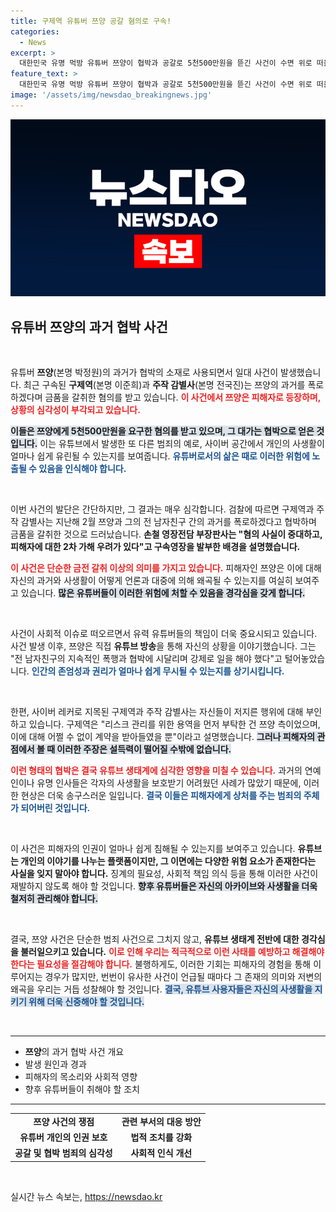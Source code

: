```yaml
---
title: 구제역 유튜버 쯔양 공갈 혐의로 구속!
categories:
  - News
excerpt: >
  대한민국 유명 먹방 유튜버 쯔양이 협박과 공갈로 5천500만원을 뜯긴 사건이 수면 위로 떠올랐다. 구속된 두 남성은 쯔양의 과거를 폭로하겠다고 협박한 혐의를 받고 있으며, 사건의 전말이 궁금증을 자아낸다. 클릭하면 진실을 확인하세요!
feature_text: >
  대한민국 유명 먹방 유튜버 쯔양이 협박과 공갈로 5천500만원을 뜯긴 사건이 수면 위로 떠올랐다. 구속된 두 남성은 쯔양의 과거를 폭로하겠다고 협박한 혐의를 받고 있으며, 사건의 전말이 궁금증을 자아낸다. 클릭하면 진실을 확인하세요!
image: '/assets/img/newsdao_breakingnews.jpg'
---
```


<p><img src="/assets/img/newsdao_breakingnews.jpg" alt="pcversion 속보" /></p>

<h2 data-ke-size="size26">유튜버 쯔양의 과거 협박 사건</h2>

<p data-ke-size="size16">&nbsp;</p>

<p>유튜버 <b>쯔양</b>(본명 박정원)의 과거가 협박의 소재로 사용되면서 일대 사건이 발생했습니다. 최근 구속된 <b>구제역</b>(본명 이준희)과 <b>주작 감별사</b>(본명 전국진)는 쯔양의 과거를 폭로하겠다며 금품을 갈취한 혐의를 받고 있습니다. <b><span style="color: #ee2323;">이 사건에서 쯔양은 피해자로 등장하며, 상황의 심각성이 부각되고 있습니다.</span></b> </p>

<p><b><span style="background-color: #21538527;">이들은 쯔양에게 5천500만원을 요구한 혐의를 받고 있으며, 그 대가는 협박으로 얻은 것입니다.</span></b> 이는 유튜브에서 발생한 또 다른 범죄의 예로, 사이버 공간에서 개인의 사생활이 얼마나 쉽게 유린될 수 있는지를 보여줍니다. <b><span style="color: #1a5490;">유튜버로서의 삶은 때로 이러한 위험에 노출될 수 있음을 인식해야 합니다.</span></b> </p>

<p data-ke-size="size16">&nbsp;</p>

<p>이번 사건의 발단은 간단하지만, 그 결과는 매우 심각합니다. 검찰에 따르면 구제역과 주작 감별사는 지난해 2월 쯔양과 그의 전 남자친구 간의 과거를 폭로하겠다고 협박하며 금품을 갈취한 것으로 드러났습니다. <b>손철 영장전담 부장판사는 "혐의 사실이 중대하고, 피해자에 대한 2차 가해 우려가 있다"고 구속영장을 발부한 배경을 설명했습니다.</b> </p>

<p><b><span style="color: #ee2323;">이 사건은 단순한 금전 갈취 이상의 의미를 가지고 있습니다.</span></b> 피해자인 쯔양은 이에 대해 자신의 과거와 사생활이 어떻게 언론과 대중에 의해 왜곡될 수 있는지를 여실히 보여주고 있습니다. <b><span style="background-color: #21538527;">많은 유튜버들이 이러한 위험에 처할 수 있음을 경각심을 갖게 합니다.</span></b> </p>

<p data-ke-size="size16">&nbsp;</p>

<p>사건이 사회적 이슈로 떠오르면서 유력 유튜버들의 책임이 더욱 중요시되고 있습니다. 사건 발생 이후, 쯔양은 직접 <b>유튜브 방송</b>을 통해 자신의 상황을 이야기했습니다. 그는 "전 남자친구의 지속적인 폭행과 협박에 시달리며 강제로 일을 해야 했다"고 털어놓았습니다. <b><span style="color: #1a5490;">인간의 존엄성과 권리가 얼마나 쉽게 무시될 수 있는지를 상기시킵니다.</span></b> </p>

<p data-ke-size="size16">&nbsp;</p>

<p>한편, 사이버 레커로 지목된 구제역과 주작 감별사는 자신들이 저지른 행위에 대해 부인하고 있습니다. 구제역은 "리스크 관리를 위한 용역을 먼저 부탁한 건 쯔양 측이었으며, 이에 대해 어쩔 수 없이 계약을 받아들였을 뿐"이라고 설명했습니다. <b><span style="background-color: #21538527;">그러나 피해자의 관점에서 볼 때 이러한 주장은 설득력이 떨어질 수밖에 없습니다.</span></b> </p>

<p><b><span style="color: #ee2323;">이런 형태의 협박은 결국 유튜브 생태계에 심각한 영향을 미칠 수 있습니다.</span></b> 과거의 연예인이나 유명 인사들은 각자의 사생활을 보호받기 어려웠던 사례가 많았기 때문에, 이러한 현상은 더욱 송구스러운 일입니다. <b><span style="color: #1a5490;">결국 이들은 피해자에게 상처를 주는 범죄의 주체가 되어버린 것입니다.</span></b> </p>

<p data-ke-size="size16">&nbsp;</p>

<p>이 사건은 피해자의 인권이 얼마나 쉽게 침해될 수 있는지를 보여주고 있습니다. <b>유튜브는 개인의 이야기를 나누는 플랫폼이지만, 그 이면에는 다양한 위험 요소가 존재한다는 사실을 잊지 말아야 합니다.</b> 징계의 필요성, 사회적 책임 의식 등을 통해 이러한 사건이 재발하지 않도록 해야 할 것입니다. <b><span style="background-color: #21538527;">향후 유튜버들은 자신의 아카이브와 사생활을 더욱 철저히 관리해야 합니다.</span></b> </p>

<p data-ke-size="size16">&nbsp;</p>

<p>결국, 쯔양 사건은 단순한 범죄 사건으로 그치지 않고, <b>유튜브 생태계 전반에 대한 경각심을 불러일으키고 있습니다.</b> <b><span style="color: #ee2323;">이로 인해 우리는 적극적으로 이런 사태를 예방하고 해결해야 한다는 필요성을 절감해야 합니다.</span></b> 불행하게도, 이러한 기회는 피해자의 경험을 통해 이루어지는 경우가 많지만, 번번이 유사한 사건이 언급될 때마다 그 존재의 의미와 저변의 왜곡을 우리는 거듭 성찰해야 할 것입니다. <b><span style="color: #1a5490; background-color: #21538527;">결국, 유튜브 사용자들은 자신의 사생활을 지키기 위해 더욱 신중해야 할 것입니다.</span></b> </p>

<p data-ke-size="size16">&nbsp;</p>

<hr>

<ul>
<li><b>쯔양</b>의 과거 협박 사건 개요</li>
<li>발생 원인과 경과</li>
<li>피해자의 목소리와 사회적 영향</li>
<li>향후 유튜버들이 취해야 할 조치</li>
</ul>

<hr>

<table style="width: 100%;">
<tr>
<td style="text-align: center; height: 17px;"><b>쯔양 사건의 쟁점</b></td>
<td style="text-align: center; height: 17px;"><b>관련 부서의 대응 방안</b></td>
</tr>
<tr>
<td style="text-align: center; height: 17px;"><b>유튜버 개인의 인권 보호</b></td>
<td style="text-align: center; height: 17px;"><b>법적 조치를 강화</b></td>
</tr>
<tr>
<td style="text-align: center; height: 17px;"><b>공갈 및 협박 범죄의 심각성</b></td>
<td style="text-align: center; height: 17px;"><b>사회적 인식 개선</b></td>
</tr>
</table> 

<p data-ke-size="size16">&nbsp;</p>
실시간 뉴스 속보는, <a href="https://newsdao.kr" rel="dofollow">https://newsdao.kr</a>


